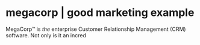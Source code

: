 # megacorp | good marketing example

MegaCorp™ is *the* enterprise Customer Relationship Management (CRM) software. Not only is it an incred
